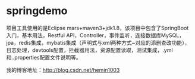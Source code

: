 # springdemo

项目工具使用的是Eclipse mars+maven3+jdk1.8，该项目中包含了SpringBoot入门，基本用法，Restful API，Controller，事件监听，连接数据库MySQL，jpa，redis集成，mybatis集成（声明式与xml两种方式~对应的添删查改功能），日志处理，devtools配置，拦截器用法，资源配置读取，测试集成，.yml和..properties配置文件说明等。

我的博客地址：http://blog.csdn.net/hemin1003
